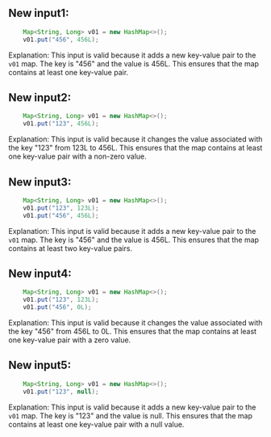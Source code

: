 ## New input1:
```java
    Map<String, Long> v01 = new HashMap<>();
    v01.put("456", 456L);
```
Explanation: This input is valid because it adds a new key-value pair to the `v01` map. The key is "456" and the value is 456L. This ensures that the map contains at least one key-value pair.

## New input2:
```java
    Map<String, Long> v01 = new HashMap<>();
    v01.put("123", 456L);
```
Explanation: This input is valid because it changes the value associated with the key "123" from 123L to 456L. This ensures that the map contains at least one key-value pair with a non-zero value.

## New input3:
```java
    Map<String, Long> v01 = new HashMap<>();
    v01.put("123", 123L);
    v01.put("456", 456L);
```
Explanation: This input is valid because it adds a new key-value pair to the `v01` map. The key is "456" and the value is 456L. This ensures that the map contains at least two key-value pairs.

## New input4:
```java
    Map<String, Long> v01 = new HashMap<>();
    v01.put("123", 123L);
    v01.put("456", 0L);
```
Explanation: This input is valid because it changes the value associated with the key "456" from 456L to 0L. This ensures that the map contains at least one key-value pair with a zero value.

## New input5:
```java
    Map<String, Long> v01 = new HashMap<>();
    v01.put("123", null);
```
Explanation: This input is valid because it adds a new key-value pair to the `v01` map. The key is "123" and the value is null. This ensures that the map contains at least one key-value pair with a null value.
